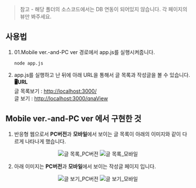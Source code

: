 >참고 - 해당 폴더의 소스코드에서는 DB 연동이 되어있지 않습니다. 각 페이지의 뷰만 봐주세요.
## 사용법
1. 01.Mobile ver.-and-PC ver 경로에서 app.js를 실행시켜줍니다.
   ```
   node app.js
   ```
2. app.js를 실행하고 난 뒤에 아래 URL을 통해서 글 목록과 작성글을 볼 수 있습니다.   
**🖥URL**   
글 목록보기 : <http://localhost:3000/>   
글 보기 : <http://localhost:3000/qnaView>

## Mobile ver.-and-PC ver 에서 구현한 것
1. 반응형 웹으로서 **PC버전**과 **모바일**에서 보이는 글 목록이 아래의 이미지와 같이 다르게 나타나게 했습니다.
<div align="center">
    <img alt="글 목록_PC버전" src="https://devwebdata2020.s3.ap-northeast-2.amazonaws.com/markdown/qna01/1_wrilistP2.png" />
    <img alt="글 목록_모바일" src="https://devwebdata2020.s3.ap-northeast-2.amazonaws.com/markdown/qna01/1_wrilistM2.png" />
</div>          

2. 아래 이미지는 **PC버전**과 **모바일**에서 보이는 작성글 페이지 입니다.    
<div align="center">
    <img alt="글 보기_PC버전" src="https://devwebdata2020.s3.ap-northeast-2.amazonaws.com/markdown/qna01/1_wriviewP2.png" />
    <img alt="글 보기_모바일" src="https://devwebdata2020.s3.ap-northeast-2.amazonaws.com/markdown/qna01/1_wriviewM2.png" />
</div> 
